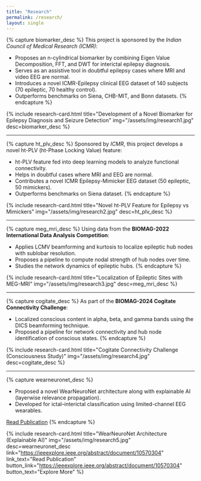 ```yaml
---
title: "Research"
permalink: /research/
layout: single
---
```


{% capture biomarker_desc %}
This project is sponsored by the *Indian Council of Medical Research (ICMR)*:
- Proposes an n-cylindrical biomarker by combining Eigen Value Decomposition, FFT, and DWT for interictal epilepsy diagnosis.
- Serves as an assistive tool in doubtful epilepsy cases where MRI and video EEG are normal.
- Introduces a novel ICMR-Epilepsy clinical EEG dataset of 140 subjects (70 epileptic, 70 healthy control).
- Outperforms benchmarks on Siena, CHB-MIT, and Bonn datasets.
{% endcapture %}

{% include research-card.html 
   title="Development of a Novel Biomarker for Epilepsy Diagnosis and Seizure Detection"
   img="/assets/img/research1.jpg"
   desc=biomarker_desc
%}

---

{% capture ht_plv_desc %}
Sponsored by *ICMR*, this project develops a novel ht-PLV (ht-Phase Locking Value) feature:
- ht-PLV feature fed into deep learning models to analyze functional connectivity.
- Helps in doubtful cases where MRI and EEG are normal.
- Contributes a novel ICMR Epilepsy-Mimicker EEG dataset (50 epileptic, 50 mimickers).
- Outperforms benchmarks on Siena dataset.
{% endcapture %}

{% include research-card.html 
   title="Novel ht-PLV Feature for Epilepsy vs Mimickers"
   img="/assets/img/research2.jpg"
   desc=ht_plv_desc
%}

---

{% capture meg_mri_desc %}
Using data from the **BIOMAG-2022 International Data Analysis Competition**:
- Applies LCMV beamforming and kurtosis to localize epileptic hub nodes with sublobar resolution.
- Proposes a pipeline to compute nodal strength of hub nodes over time.
- Studies the network dynamics of epileptic hubs.
{% endcapture %}

{% include research-card.html 
   title="Localization of Epileptic Sites with MEG-MRI"
   img="/assets/img/research3.jpg"
   desc=meg_mri_desc
%}

---

{% capture cogitate_desc %}
As part of the **BIOMAG-2024 Cogitate Connectivity Challenge**:
- Localized conscious content in alpha, beta, and gamma bands using the DICS beamforming technique.
- Proposed a pipeline for network connectivity and hub node identification of conscious states.
{% endcapture %}

{% include research-card.html 
   title="Cogitate Connectivity Challenge (Consciousness Study)"
   img="/assets/img/research4.jpg"
   desc=cogitate_desc
%}

---

{% capture wearneuronet_desc %}
- Proposed a novel WearNeuroNet architecture along with explainable AI (layerwise relevance propagation).  
- Developed for ictal–interictal classification using limited-channel EEG wearables.  

[Read Publication](https://ieeexplore.ieee.org/abstract/document/10570304)
{% endcapture %}

{% include research-card.html 
   title="WearNeuroNet Architecture (Explainable AI)"
   img="/assets/img/research5.jpg"
   desc=wearneuronet_desc
   link="https://ieeexplore.ieee.org/abstract/document/10570304"
   link_text="Read Publication"
   button_link="https://ieeexplore.ieee.org/abstract/document/10570304"
   button_text="Explore More"
%}
